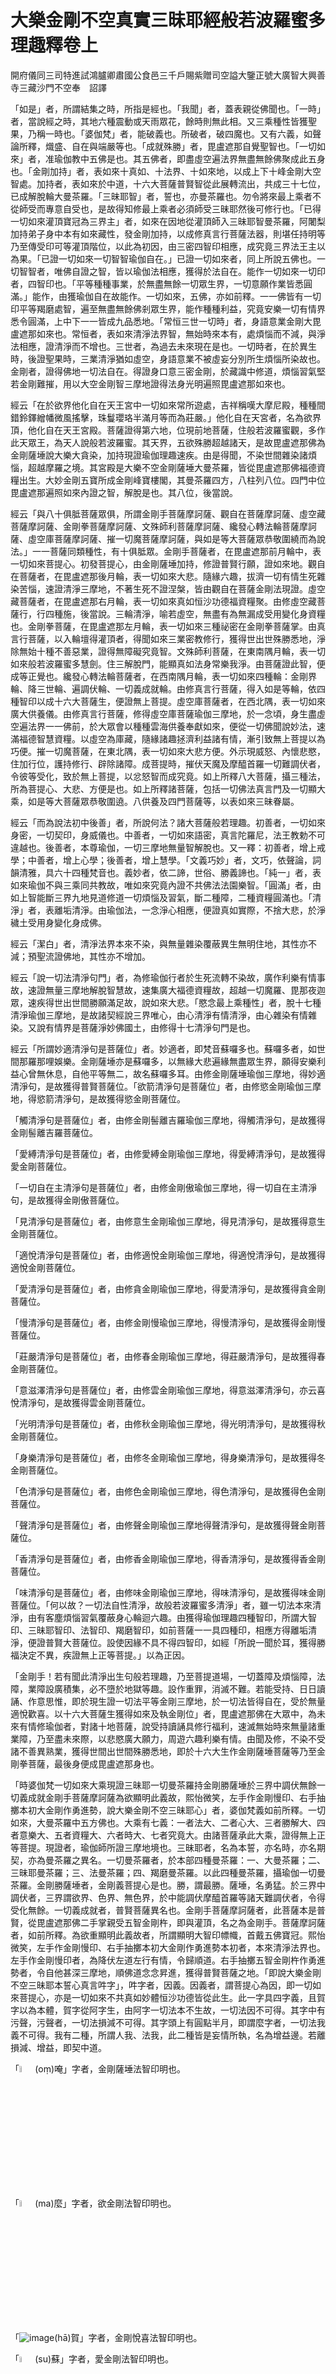 # 大樂金剛不空真實三昧耶經般若波羅蜜多理趣釋卷上

開府儀同三司特進試鴻臚卿肅國公食邑三千戶賜紫贈司空謚大鑒正號大廣智大興善寺三藏沙門不空奉　詔譯

「如是」者，所謂結集之時，所指是經也。「我聞」者，蓋表親從佛聞也。「一時」者，當說經之時，其地六種震動或天雨眾花，餘時則無此相。又三乘種性皆獲聖果，乃稱一時也。「婆伽梵」者，能破義也。所破者，破四魔也。又有六義，如聲論所釋，熾盛、自在與端嚴等也。「成就殊勝」者，毘盧遮那自覺聖智也。「一切如來」者，准瑜伽教中五佛是也。其五佛者，即盡虛空遍法界無盡無餘佛聚成此五身也。「金剛加持」者，表如來十真如、十法界、十如來地，以成上下十峰金剛大空智處。加持者，表如來於中道，十六大菩薩普賢智從此展轉流出，共成三十七位，已成解脫輪大曼茶羅。「三昧耶智」者，誓也，亦曼茶羅也。勿令將來最上乘者不從師受而專意自受也，是故得知修最上乘者必須師受三昧耶然後可修行也。「已得一切如來灌頂寶冠為三界主」者，如來在因地從灌頂師入三昧耶智曼茶羅，阿闍梨加持弟子身中本有如來藏性，發金剛加持，以成修真言行菩薩法器，則堪任持明等乃至傳受印可等灌頂階位，以此為初因，由三密四智印相應，成究竟三界法王主以為果。「已證一切如來一切智智瑜伽自在。」已證一切如來者，同上所說五佛也。一切智智者，唯佛自證之智，皆以瑜伽法相應，獲得於法自在。能作一切如來一切印者，四智印也。「平等種種事業，於無盡無餘一切眾生界，一切意願作業皆悉圓滿。」能作，由獲瑜伽自在故能作。一切如來，五佛，亦如前釋。一一佛皆有一切印平等羯磨處智，遍至無盡無餘佛剎眾生界，能作種種利益，究竟安樂一切有情界悉令圓滿，上中下一一皆成九品悉地。「常恒三世一切時」者，身語意業金剛大毘盧遮那如來也。常恒者，表如來清淨法界智，無始時來本有，處煩惱而不減，與淨法相應，證清淨而不增也。三世者，為過去未來現在是也。一切時者，在於異生時，後證聖果時，三業清淨猶如虛空，身語意業不被虛妄分別所生煩惱所染故也。金剛者，證得佛地一切法自在。得證身口意三密金剛，於藏識中修道，煩惱習氣堅若金剛難摧，用以大空金剛智三摩地證得法身光明遍照毘盧遮那如來也。

經云「在於欲界他化自在天王宮中一切如來常所遊處，吉祥稱嘆大摩尼殿，種種間錯鈴鐸繒幡微風搖擊，珠鬘瓔珞半滿月等而為莊嚴。」他化自在天宮者，名為欲界頂，他化自在天王宮殿。菩薩證得第六地，位現前地菩薩，住般若波羅蜜觀，多作此天眾王，為天人說般若波羅蜜。其天界，五欲殊勝超越諸天，是故毘盧遮那佛為金剛薩埵說大樂大貪染，加持現證瑜伽理趣速疾。由是得聞，不染世間雜染諸煩惱，超越摩羅之境。其宮殿是大樂不空金剛薩埵大曼茶羅，皆從毘盧遮那佛福德資糧出生。大妙金剛五寶所成金剛峰寶樓閣，其曼茶羅四方，八柱列八位。四門中位毘盧遮那遍照如來內證之智，解脫是也。其八位，後當說。

經云「與八十俱胝菩薩眾俱，所謂金剛手菩薩摩訶薩、觀自在菩薩摩訶薩、虛空藏菩薩摩訶薩、金剛拳菩薩摩訶薩、文殊師利菩薩摩訶薩、纔發心轉法輪菩薩摩訶薩、虛空庫菩薩摩訶薩、摧一切魔菩薩摩訶薩，與如是等大菩薩眾恭敬圍繞而為說法。」一一菩薩同類種性，有十俱胝眾。金剛手菩薩者，在毘盧遮那前月輪中，表一切如來菩提心。初發菩提心，由金剛薩埵加持，修證普賢行願，證如來地。觀自在菩薩者，在毘盧遮那後月輪，表一切如來大悲。隨緣六趣，拔濟一切有情生死雜染苦惱，速證清淨三摩地，不著生死不證涅槃，皆由觀自在菩薩金剛法現證。虛空藏菩薩者，在毘盧遮那右月輪，表一切如來真如恒沙功德福資糧聚。由修虛空藏菩薩行，行四種施，後當說。三輪清淨，喻若虛空，無盡有為無漏成受用變化身資糧也。金剛拳菩薩，在毘盧遮那左月輪，表一切如來三種祕密在金剛拳菩薩掌。由真言行菩薩，以入輪壇得灌頂者，得聞如來三業密教修行，獲得世出世殊勝悉地，淨除無始十種不善惡業，證得無障礙究竟智。文殊師利菩薩，在東南隅月輪，表一切如來般若波羅蜜多慧劍。住三解脫門，能顯真如法身常樂我淨。由菩薩證此智，便成等正覺也。纔發心轉法輪菩薩者，在西南隅月輪，表一切如來四種輪：金剛界輪、降三世輪、遍調伏輪、一切義成就輪。由修真言行菩薩，得入如是等輪，依四種智印以成十六大菩薩生，便證無上菩提。虛空庫菩薩者，在西北隅，表一切如來廣大供養儀。由修真言行菩薩，修得虛空庫菩薩瑜伽三摩地，於一念頃，身生盡虛空遍法界一一佛前，於大眾會以種種雲海供養奉獻如來，便從一切佛聞說妙法，速滿福德智慧資糧。以虛空為庫藏，隨緣諸趣拯濟利益諸有情，漸引致無上菩提以為巧便。摧一切魔菩薩，在東北隅，表一切如來大悲方便。外示現威怒、內懷悲愍，住加行位，護持修行、辟除諸障。成菩提時，摧伏天魔及摩醯首羅一切難調伏者，令彼等受化，致於無上菩提，以忿怒智而成究竟。如上所釋八大菩薩，攝三種法，所為菩提心、大悲、方便是也。如上所釋諸菩薩，包括一切佛法真言門及一切顯大乘，如是等大菩薩眾恭敬圍遶。八供養及四門菩薩等，以表如來三昧眷屬。

經云「而為說法初中後善」者，所說何法？諸大菩薩般若理趣。初善者，一切如來身密，一切契印，身威儀也。中善者，一切如來語密，真言陀羅尼，法王教勅不可違越也。後善者，本尊瑜伽，一切三摩地無量智解脫也。又一釋：初善者，增上戒學；中善者，增上心學；後善者，增上慧學。「文義巧妙」者，文巧，依聲論，詞韻清雅，具六十四種梵音也。義妙者，依二諦，世俗、勝義諦也。「純一」者，表如來瑜伽不與三乘同共教故，唯如來究竟內證不共佛法法園樂智。「圓滿」者，由如上智能斷三界九地見道修道一切煩惱及習氣，斷二種障，二種資糧圓滿也。「清淨」者，表離垢清淨。由瑜伽法，一念淨心相應，便證真如實際，不捨大悲，於淨穢土受用身變化身成佛。

經云「潔白」者，清淨法界本來不染，與無量雜染覆蔽異生無明住地，其性亦不減；預聖流證佛地，其性亦不增加。

經云「說一切法清淨句門」者，為修瑜伽行者於生死流轉不染故，廣作利樂有情事故，速證無量三摩地解脫智慧故，速集廣大福德資糧故，超越一切魔羅、毘那夜迦眾，速疾得世出世間勝願滿足故，說如來大悲。「愍念最上乘種性」者，脫十七種清淨瑜伽三摩地，是故諸契經說三界唯心，由心清淨有情清淨，由心雜染有情雜染。又說有情界是菩薩淨妙佛國土，由修得十七清淨句門是也。

經云「所謂妙適清淨句是菩薩位」者。妙適者，即梵音蘇囉多也。蘇囉多者，如世間那羅那哩娛樂。金剛薩埵亦是蘇囉多，以無緣大悲遍緣無盡眾生界，願得安樂利益心曾無休息，自他平等無二，故名蘇囉多耳。由修金剛薩埵瑜伽三摩地，得妙適清淨句，是故獲得普賢菩薩位。「欲箭清淨句是菩薩位」者，由修慾金剛瑜伽三摩地，得慾箭清淨句，是故獲得慾金剛菩薩位。

「觸清淨句是菩薩位」者，由修金剛髻離吉羅瑜伽三摩地，得觸清淨句，是故獲得金剛髻離吉羅菩薩位。

「愛縛清淨句是菩薩位」者，由修愛縛金剛瑜伽三摩地，得愛縛清淨句，是故獲得愛金剛菩薩位。

「一切自在主清淨句是菩薩位」者，由修金剛傲瑜伽三摩地，得一切自在主清淨句，是故獲得金剛傲菩薩位。

「見清淨句是菩薩位」者，由修意生金剛瑜伽三摩地，得見清淨句，是故獲得意生金剛菩薩位。

「適悅清淨句是菩薩位」者，由修適悅金剛瑜伽三摩地，得適悅清淨句，是故獲得適悅金剛菩薩位。

「愛清淨句是菩薩位」者，由修貪金剛瑜伽三摩地，得愛清淨句，是故獲得貪金剛菩薩位。

「慢清淨句是菩薩位」者，由修金剛慢瑜伽三摩地，得慢清淨句，是故獲得金剛慢菩薩位。

「莊嚴清淨句是菩薩位」者，由修春金剛瑜伽三摩地，得莊嚴清淨句，是故獲得春金剛菩薩位。

「意滋澤清淨句是菩薩位」者，由修雲金剛瑜伽三摩地，得意滋澤清淨句，亦云喜悅清淨句，是故獲得雲金剛菩薩位。

「光明清淨句是菩薩位」者，由修秋金剛瑜伽三摩地，得光明清淨句，是故獲得秋金剛菩薩位。

「身樂清淨句是菩薩位」者，由修冬金剛瑜伽三摩地，得身樂清淨句，是故獲得冬金剛菩薩位。

「色清淨句是菩薩位」者，由修色金剛瑜伽三摩地，得色清淨句，是故獲得色金剛菩薩位。

「聲清淨句是菩薩位」者，由修聲金剛瑜伽三摩地得聲清淨句，是故獲得聲金剛菩薩位。

「香清淨句是菩薩位」者，由修香金剛瑜伽三摩地，得香清淨句，是故獲得香金剛菩薩位。

「味清淨句是菩薩位」者，由修味金剛瑜伽三摩地，得味清淨句，是故獲得味金剛菩薩位。「何以故？一切法自性清淨，故般若波羅蜜多清淨」者，雖一切法本來清淨，由有客塵煩惱習氣覆蔽身心輪迴六趣。由獲得瑜伽理趣四種智印，所謂大智印、三昧耶智印、法智印、羯磨智印，如前菩薩一一具四種印，相應方得離垢清淨，便證普賢大菩薩位。設使因緣不具不得四智印，如經「所說一聞於耳，獲得勝福決定不異，疾證無上正等菩提。」以為正因。

「金剛手！若有聞此清淨出生句般若理趣，乃至菩提道場，一切蓋障及煩惱障，法障，業障設廣積集，必不墮於地獄等趣。設作重罪，消滅不難。若能受持、日日讀誦、作意思惟，即於現生證一切法平等金剛三摩地，於一切法皆得自在，受於無量適悅歡喜。以十六大菩薩生獲得如來及執金剛位」者，毘盧遮那佛在大眾中，為未來有情修瑜伽者，對諸十地菩薩，說受持讀誦具修行福利，速滅無始時來無量諸重業障，乃至盡未來際，以悲愍廣大願力，周遊六趣利樂有情。由聞及修，不染不受諸不善異熟業，獲得世間出世間殊勝悉地，即於十六大生作金剛薩埵菩薩等乃至金剛拳菩薩，最後身便成毘盧遮那身也。

「時婆伽梵一切如來大乘現證三昧耶一切曼茶羅持金剛勝薩埵於三界中調伏無餘一切義成就金剛手菩薩摩訶薩為欲顯明此義故，熙怡微笑，左手作金剛慢印、右手抽擲本初大金剛作勇進勢，說大樂金剛不空三昧耶心」者，婆伽梵義如前所釋。一切如來，大曼茶羅中五方佛也。大乘有七義：一者法大、二者心大、三者勝解大、四者意樂大、五者資糧大、六者時大、七者究竟大。由諸菩薩承此大乘，證得無上正等菩提。現證者，瑜伽師所證三摩地境也。三昧耶者，名為本誓，亦名時，亦名期契，亦為曼茶羅之異名。一切曼茶羅者，於本部四種曼茶羅：一、大曼茶羅；二、三昧耶曼茶羅；三、法曼茶羅；四、羯磨曼茶羅。以此四種曼茶羅，攝瑜伽一切曼茶羅。金剛勝薩埵者，金剛義菩提心是也。勝，謂最勝。薩埵，名勇猛。於三界中調伏者，三界謂欲界、色界、無色界，於中能調伏摩醯首羅等諸天難調伏者，令得受化無餘。一切義成就者，普賢菩薩異名也。金剛手菩薩摩訶薩者，此菩薩本是普賢，從毘盧遮那佛二手掌親受五智金剛杵，即與灌頂，名之為金剛手。菩薩摩訶薩者，如前所釋。為欲重顯明此義故者，所謂顯明大智印幖幟，首戴五佛寶冠。熙怡微笑，左手作金剛慢印、右手抽擲本初大金剛作勇進勢本初者，本來清淨法界也。左手作金剛慢印者，為降伏左道左行有情，令歸順道。右手抽擲五智金剛杵作勇進勢者，令自他甚深三摩地，順佛道念念昇進，獲得普賢菩薩之地。「即說大樂金剛不空三昧耶本誓心真言吽字」，吽字者，因義。因義者，謂菩提心為因，即一切如來菩提心，亦是一切如來不共真如妙體恒沙功德皆從此生。此一字具四字義，且賀字以為本體，賀字從阿字生，由阿字一切法本不生故，一切法因不可得。其字中有污聲，污聲者，一切法損減不可得。其字頭上有圓點半月，即謂麼字者，一切法我義不可得。我有二種，所謂人我、法我，此二種皆是妄情所執，名為增益邊。若離損減、增益，即契中道。

「<img src="../../../../../../images/Siddham_om.svg" height="5%" width="5%">(oṃ)唵」字者，金剛薩埵法智印明也。

「<img src="../../../../../../images/BonjiMa.png" height="5%" width="5%">(ma)麼」字者，欲金剛法智印明也。

「![image](../../../../../../images/ha.png)(hā)賀」字者，金剛悅喜法智印明也。

「<img src="../../../../../../images/BonjiSu.png" height="5%" width="5%">(su)蘇」字者，愛金剛法智印明也。

「![image](../../../../../../images/kha.png)(kha)佉」字者，慢金剛法智印明也。

「<img src="../../../../../../images/BonjiVa.png" height="5%" width="5%">(va)嚩字」者，意生金剛法智印明也。

「(jra)日囉」字者，金剛髻離吉羅法智印明也。

「<img src="../../../../../../images/BonjiSa.png" height="5%" width="5%">(sa)娑」字者，愛金剛法智印明也。

「(tva)多嚩」字者，金剛傲法智印明也。

「(jaḥ)弱」字者，春金剛法智印明也。

「<img src="../../../../../../images/BonjiHuum.png" height="5%" width="5%">(hūṃ)吽」字者，雲金剛法智印明也。

「<img src="../../../../../../images/BonjiVam.png" height="5%" width="5%">(vaṃ)鑁」字者，秋金剛法智印明也。

「(hoḥ)縠」字者，冬金剛法智印明也。

「<img src="../../../../../../images/BonjiSu.png" height="5%" width="5%">(su)蘇」字者，色金剛法智印明也。

「<img src="../../../../../../images/Siddham_r.svg" height="5%" width="5%">(ra)囉」字者，聲金剛法智印明也。

「<img src="../../../../../../images/Siddham_t.svg" height="5%" width="5%">(ta)多」字者，香金剛法智印明也。

「<img src="../../../../../../images/BonjiStvam.png" height="5%" width="5%">(stvaṃ)薩多鑁」字者，味金剛法智印明也。

此密言十七字，則為十七菩薩種子，即成法曼茶羅；若畫一一菩薩本形，即成大曼茶羅；若畫本聖者所執持幖幟，即成三昧耶曼茶羅；如前種子字各書本位，即名法曼茶羅；各鑄本形安於本位，即成羯磨曼茶羅。

次說安立次第分曼茶羅位。中央九位，外院更加一重，中央安金剛薩埵，依薩埵菩薩前安慾金剛，右邊安髻離吉羅，後安愛樂金剛，左安金剛慢，右邊前隅安意生金剛，右邊後隅安髻離吉羅，左邊後隅安愛金剛，左邊前隅安傲金剛。以次外院如前，次第安布四隅，初安春金剛，次安雲金剛，次安秋金剛，次安冬金剛。外院前安色金剛，右安聲金剛，後安香金剛，左安味金剛。既安布已，則修行者結三昧耶等印，成本尊瑜伽，加持四處，五方佛灌頂被甲，誦四字明，令召入令縛令歡喜，獻閼伽，即與四智印相應，入三摩地念誦。或瑜伽師坐於中位三摩地中，如前布列，即誦十七字真言，心緣一一理趣清淨句，入一一理趣門，遍周法界，乃至第十七位；周而復始，以心得三摩地為限，即名為大樂不空真實修行瑜伽儀軌(已上大樂不空金剛薩埵初集會品)。

「時婆伽梵毘盧遮那如來」，婆伽梵者，如前所釋。毘盧遮那如來，名遍照，報身佛，於色界頂第四禪色究竟天成等正覺，為諸菩薩說四種自證自覺聖智、說四智菩提。所謂「金剛平等現正等覺，以大菩提金剛堅固故」者，由如來淨阿賴耶於大圓鏡智相應，證得堅固無漏之三摩地，能淨無始無明地微細煩惱。「義平等現等正覺，以大菩提一義利故」者，第七無漏末那與第八淨阿賴耶識中無漏種子能緣所緣平等平等，離能取所取故，證得平等性智，流出隨其眾生愛樂身，由如眾色摩尼，能作無邊有情義利。「法平等現等覺，以大菩提自性清淨故」者，猶如來清淨意識與妙觀察智相應，證得一切法本性清淨，於淨妙佛國土為諸菩薩能轉無上法輪。「一切業平等現等覺，以大菩提一切分別無分別性故」者，由如來無漏五識與成所作智相應，現三業化，於淨妙國土及雜染世界任運無功用無分別作佛事、有情事。

「金剛手若有聞此四出生法，讀誦受持，設使現行無量重罪，必能超越一切惡趣，乃至當坐菩提道場，速能剋證無上正覺」者，佛告金剛手菩薩，為未來有情聞此中修理趣福利，心不猶預能發淨信修行，則現世惡報及來生能轉定業，疾證無上菩提也。

「時婆伽梵如是說已欲重顯明此義故<sup>此句可以意解不釋</sup>，熙怡微笑，持智拳印說一切法自性平等心」者，熙怡微笑持智拳印者，希奇於事，表修行者具一切結使諸煩惱，纔結毘盧遮那大智印、誦心真言，等同遍照尊，則應受一切世間殊勝供養、應受一切如來諸大菩薩禮敬，是故有此微笑也。

「<img src="./img/BonjiAah.png" height="5%" width="5%">(āḥ)惡(引)字心真言」者，具含四字為一體：

<img src="./img/BonjiA.png" height="5%" width="5%">(a)阿字，菩提心義。如此字，一切字之為先，於大乘法中，趣向無上菩提，菩提心為先。

<img src="./img/BonjiAa.png" height="5%" width="5%">(ā)阿(引)字者，行義，則四智印。瑜伽教中修行速疾方便，由集福德智慧資糧，證成無上菩提正因。第三字極長高聲。

<img src="./img/BonjiAm.png" height="5%" width="5%">(aṃ)暗字者，等覺義，由證無邊智解脫三摩地陀羅尼門，摧伏四種魔羅，受十方一切如來三界法王灌頂，轉正法輪。

第四惡字者，涅槃義，由斷二種障，謂煩惱、所知之障，證得四種圓寂，所謂一者自性清淨涅槃、二者有餘依涅槃、三者無餘依涅槃、四者無住涅槃。前三通異生、聲聞、緣覺，第四唯佛獨證，不同諸異乘。則此四字是毘盧遮那佛自覺聖智四種智解脫。外現四大轉輪王菩薩，所謂第一金剛薩埵、第二金剛寶菩薩、第三金剛法菩薩、第四金剛羯磨菩薩是也。

修行者應建立曼茶羅，中央毘盧遮那佛，背日輪，頭冠瓔珞，身著白縠繒衣，結智拳印，坐師子座，身如月殿。毘盧遮那佛前。金剛薩埵菩薩，背月輪，戴五佛冠，右手持金剛杵、左手持鈴，半跏而坐。毘盧遮那佛右邊，虛空藏菩薩，背月輪，右手持金剛寶、左手施願，半跏而坐。毘盧遮那後，觀自在菩薩，左手持蓮華、右手開敷花勢，亦半跏而坐。於毘盧遮那佛左邊月輪，金剛羯磨菩薩，二手作旋舞置於頂上勢。內四隅安四內供養，各各如本形。外四隅置外四供養，各各持本供養具。四門置鉤、索、鎖、鈴菩薩，各住本威儀。毘盧遮那佛成等正覺，由四種瑜伽三摩地，所謂金剛薩埵、金剛寶、金剛法、金剛羯摩等瑜伽三摩地。從金剛薩埵至羯磨，次第流出嬉戲、鬘、歌、舞等菩薩。又從四內供養，依次流出香、花、燈、塗香等四外供養菩薩。又從四大菩薩，各流出四門菩薩。四種曼茶羅，大智三昧耶法羯磨輪也，如前大樂中所說類同。若修瑜伽者成就般若理趣，位於中位，即誦毘盧遮那佛真言：

「嚩日囉<sup>二合</sup>馱都惡<sup>五字引</sup>」

自作本尊瑜伽，以四字明召請曼茶羅聖眾，誦四出生法，運心一一出生遍周法界，周而復始。皆以五智相應，念念能滅諸宿障惡業，現生證菩薩地，後十六生證成毘盧遮那無邊法身，能現於無量淨穢諸剎土報化，現證無上菩提。